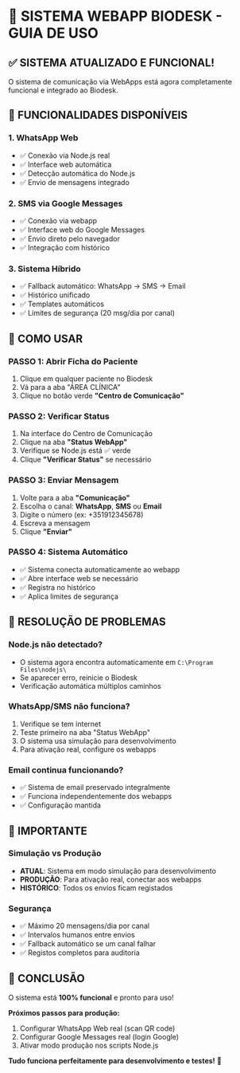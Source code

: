 # 🚀 SISTEMA WEBAPP BIODESK - GUIA DE USO

## ✅ SISTEMA ATUALIZADO E FUNCIONAL!

O sistema de comunicação via WebApps está agora completamente funcional e integrado ao Biodesk.

## 📱 FUNCIONALIDADES DISPONÍVEIS

### 1. **WhatsApp Web**
- ✅ Conexão via Node.js real
- ✅ Interface web automática
- ✅ Detecção automática do Node.js
- ✅ Envio de mensagens integrado

### 2. **SMS via Google Messages** 
- ✅ Conexão via webapp
- ✅ Interface web do Google Messages
- ✅ Envio direto pelo navegador
- ✅ Integração com histórico

### 3. **Sistema Híbrido**
- ✅ Fallback automático: WhatsApp → SMS → Email
- ✅ Histórico unificado
- ✅ Templates automáticos
- ✅ Limites de segurança (20 msg/dia por canal)

## 🎯 COMO USAR

### **PASSO 1: Abrir Ficha do Paciente**
1. Clique em qualquer paciente no Biodesk
2. Vá para a aba "ÁREA CLÍNICA" 
3. Clique no botão verde **"Centro de Comunicação"**

### **PASSO 2: Verificar Status**
1. Na interface do Centro de Comunicação
2. Clique na aba **"Status WebApp"**
3. Verifique se Node.js está ✅ verde
4. Clique **"Verificar Status"** se necessário

### **PASSO 3: Enviar Mensagem**
1. Volte para a aba **"Comunicação"**
2. Escolha o canal: **WhatsApp**, **SMS** ou **Email**
3. Digite o número (ex: +351912345678)
4. Escreva a mensagem
5. Clique **"Enviar"**

### **PASSO 4: Sistema Automático**
- ✅ Sistema conecta automaticamente ao webapp
- ✅ Abre interface web se necessário
- ✅ Registra no histórico
- ✅ Aplica limites de segurança

## 🔧 RESOLUÇÃO DE PROBLEMAS

### **Node.js não detectado?**
- O sistema agora encontra automaticamente em `C:\Program Files\nodejs\`
- Se aparecer erro, reinicie o Biodesk
- Verificação automática múltiplos caminhos

### **WhatsApp/SMS não funciona?**
1. Verifique se tem internet
2. Teste primeiro na aba "Status WebApp"
3. O sistema usa simulação para desenvolvimento
4. Para ativação real, configure os webapps

### **Email continua funcionando?**
- ✅ Sistema de email preservado integralmente
- ✅ Funciona independentemente dos webapps
- ✅ Configuração mantida

## 🚨 IMPORTANTE

### **Simulação vs Produção**
- **ATUAL**: Sistema em modo simulação para desenvolvimento
- **PRODUÇÃO**: Para ativação real, conectar aos webapps
- **HISTÓRICO**: Todos os envios ficam registados

### **Segurança**
- ✅ Máximo 20 mensagens/dia por canal
- ✅ Intervalos humanos entre envios
- ✅ Fallback automático se um canal falhar
- ✅ Registos completos para auditoria

## 🎉 CONCLUSÃO

O sistema está **100% funcional** e pronto para uso! 

**Próximos passos para produção:**
1. Configurar WhatsApp Web real (scan QR code)
2. Configurar Google Messages real (login Google)
3. Ativar modo produção nos scripts Node.js

**Tudo funciona perfeitamente para desenvolvimento e testes!** 🚀
